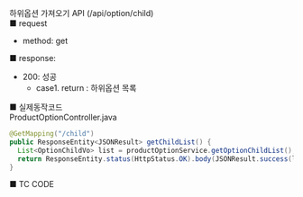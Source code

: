하위옵션 가져오기 API (/api/option/child)  
■ request
   - method: get  
  
■ response:  
   - 200: 성공  
      - case1. return : 하위옵션 목록  
  
■ 실제동작코드  
ProductOptionController.java  
```java
@GetMapping("/child")
public ResponseEntity<JSONResult> getChildList() {
  List<OptionChildVo> list = productOptionService.getOptionChildList();
  return ResponseEntity.status(HttpStatus.OK).body(JSONResult.success(list));
}
```
  
■ TC CODE  
  
 <tc code>
